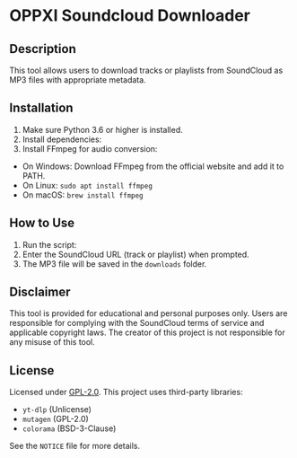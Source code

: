 # OPPXI Soundcloud Downloader

## Description
This tool allows users to download tracks or playlists from SoundCloud as MP3 files with appropriate metadata.

## Installation
1. Make sure Python 3.6 or higher is installed.
2. Install dependencies:
3. Install FFmpeg for audio conversion:
- On Windows: Download FFmpeg from the official website and add it to PATH.
- On Linux: `sudo apt install ffmpeg`
- On macOS: `brew install ffmpeg`

## How to Use
1. Run the script:
2. Enter the SoundCloud URL (track or playlist) when prompted.
3. The MP3 file will be saved in the `downloads` folder.

## Disclaimer
This tool is provided for educational and personal purposes only. Users are responsible for complying with the SoundCloud terms of service and applicable copyright laws. The creator of this project is not responsible for any misuse of this tool.

## License
Licensed under [GPL-2.0](LICENSE). This project uses third-party libraries:
- `yt-dlp` (Unlicense)
- `mutagen` (GPL-2.0)
- `colorama` (BSD-3-Clause)

See the `NOTICE` file for more details.
